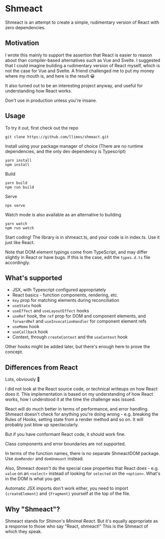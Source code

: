 # Shmeact
Shmeact is an attempt to create a simple, rudimentary version of React with zero dependencies.

## Motivation
I wrote this mainly to support the assertion that React is easier to reason about than compiler-based alternatives such as Vue and Svelte. I suggested that I could imagine building a rudimentary version of React myself, which is not the case for Vue and Svelte. A friend challenged me to put my money where my mouth is, and here is the result 😀

It also turned out to be an interesting project anyway, and useful for understanding how React works.

Don't use in production unless you're insane.

## Usage
To try it out, first check out the repo

    git clone https://github.com/llimos/shmeact.git
Install using your package manager of choice (There are no runtime dependencies, and the only dev dependency is Typescript)

    yarn install
    npm install
Build

    yarn build
    npm run build
Serve

    npx serve
Watch mode is also available as an alternative to building

    yarn watch
    npm run watch

Start coding! The library is in shmeact.ts, and your code is in index.ts. Use it just like React.

Note that DOM element typings come from TypeScript, and may differ slightly in React or have bugs. If this is the case, edit the `types.d.ts` file accordingly.

## What's supported
* JSX, with Typescript configured appropriately
* React basics - function components, rendering, etc.
* `key` prop for matching elements during reconciliation
* `useState` hook
* `useEffect` and `useLayoutEffect` hooks
* `useRef` hook, the `ref` prop for DOM and component elements, and `forwardRef` and `useInvocationHandler` for component element refs
* `useMemo` hook
* `useCallback` hook
* Context, through `createContext` and the `useContext` hook

Other hooks might be added later, but there's enough here to prove the concept.

## Differences from React
Lots, obviously 🙂

I did not look at the React source code, or technical writeups on how React does it. This implementation is based on my understanding of how React works, how I understood it at the time the challenge was issued.

React will do much better in terms of performance, and error handling.
Shmeact doesn't check for anything you're doing wrong - e.g. breaking the Rules of Hooks, setting state from a render method and so on.
It will probably just blow up spectacularly.

But if you have conformant React code, it should work fine.

Class components and error boundaries are not supported.

In terms of the function names, there is no separate ShmeactDOM package. Use `domRender` and `domUnmount` instead.

Also, Shmeact doesn't do the special case properties that React does - e.g. `value` on an `<select>` instead of looking for `selected` on the `<option>`. What's in the DOM is what you get.

Automatic JSX imports don't work either, you need to import `{createElement}` and `{Fragment}` yourself at the top of the file.

## Why "Shmeact"?
Shmeact stands for *Shimon's Minimal React*. But it's equally appropriate as a response to those who say "React, shmeact!" This is the Shmeact of which they speak.
